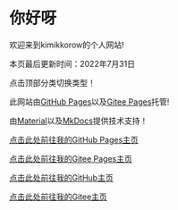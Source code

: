 # 你好呀

欢迎来到kimikkorow的个人网站!

本页最后更新时间：2022年7月31日

点击顶部分类切换类型！

此网站由[GitHub Pages](https://pages.github.com/)以及[Gitee Pages](https://gitee.com/help/articles/4136)托管!

由[Material](https://squidfunk.github.io/mkdocs-material/)以及[MkDocs](https://github.com/mkdocs/mkdocs/)提供技术支持！

[点击此处前往我的GitHub Pages主页](https://kimikkorow.github.io/)

[点击此处前往我的Gitee Pages主页](https://realight.gitee.io/kimikkorow/)

[点击此处前往我的GitHub主页](https://github.com/kimikkorow)

[点击此处前往我的Gitee主页](https://gitee.com/kimikkorow)
